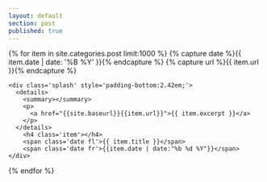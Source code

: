 ```yaml
---
layout: default
section: post
published: true
---
```




<div class='listing col6 pad4h margin3' style='padding-bottom:6em;'>
  {% for item in site.categories.post limit:1000 %}
    {% capture date %}{{ item.date | date: '%B %Y' }}{% endcapture %}
  	{% capture url %}{{ item.url }}{% endcapture %}
  
    <div class='splash' style='padding-bottom:2.42em;'>
      <details>
        <summary></summary>
        <p>
          <a href="{{site.baseurl}}{{item.url}}">{{ item.excerpt }}</a>
        </p>
      </details>
        <h4 class='item'></h4>
        <span class='date fl'>{{ item.title }}</span>
        <span class='date fr'>{{item.date | date:"%b %d %Y"}}</span>
    </div>
      
  {% endfor %}
</div>





<!--
show list by default
boolean first one open
click on list to open
separate link to post
summary is post name and date
<p> is {{ post.excerpt }}
-->